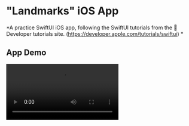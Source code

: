 # "Landmarks" iOS App

*A practice SwiftUI iOS app, following the SwiftUI tutorials from the
 Developer tutorials site. (https://developer.apple.com/tutorials/swiftui) *

## App Demo
<video autoplay>
  <source src="https://github.com/CompSci01x/landmarks/blob/main/Landmarks-DemoMp4/LandmarksAppDemo.mp4" type="video/mp4">
<video/>
